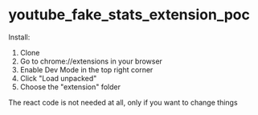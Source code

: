 # youtube_fake_stats_extension_poc

Install: 

 1. Clone
 2. Go to chrome://extensions in your browser
 3. Enable Dev Mode in the top right corner
 4. Click "Load unpacked"
 5. Choose the "extension" folder
 
 The react code is not needed at all, only if you want to change things
